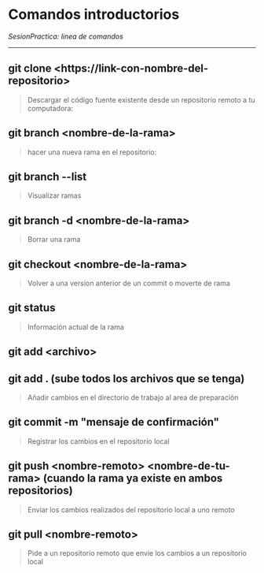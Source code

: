 # Comandos introductorios
*SesionPractica: linea de comandos*
***
## git clone \<https://link-con-nombre-del-repositorio\>
> Descargar el código fuente existente desde un repositorio remoto a tu computadora: 

## git branch \<nombre-de-la-rama\>
> hacer una nueva rama en el repositorio: 

## git branch --list
> Visualizar ramas

## git branch -d \<nombre-de-la-rama\>
> Borrar una rama

## git checkout \<nombre-de-la-rama\>
> Volver a una version anterior de un commit o moverte de rama

## git status
> Información actual de la rama

## git add \<archivo\>
## git add . (sube todos los archivos que se tenga)
> Añadir cambios en el directorio de trabajo al area de preparación

## git commit -m "mensaje de confirmación"
> Registrar los cambios en el repositorio local

## git push \<nombre-remoto\> \<nombre-de-tu-rama\> (cuando la rama ya existe en ambos repositorios)
> Enviar los cambios realizados del repositorio local a uno remoto

## git pull \<nombre-remoto\>
> Pide a un repositorio remoto que envie los cambios a un repositorio local 
